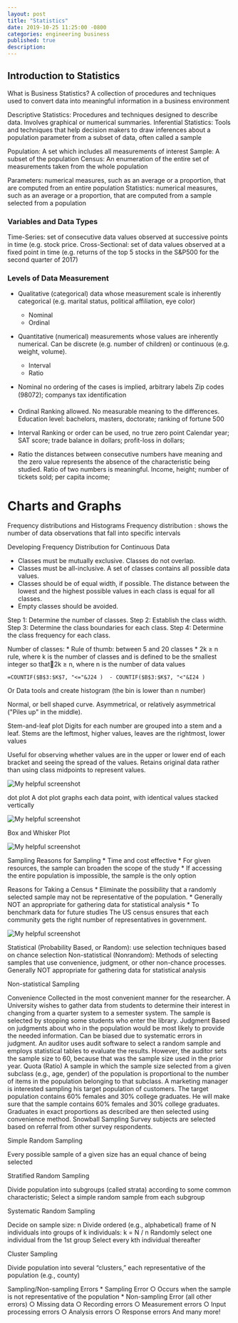 ```yaml
---
layout: post
title: "Statistics"
date: 2019-10-25 11:25:00 -0800
categories: engineering business
published: true
description:
---
```


## Introduction to Statistics
What is Business Statistics?
A collection of procedures and techniques used to convert data into meaningful information in a business environment

Descriptive Statistics: Procedures and techniques designed to describe data. Involves graphical or numerical summaries.
Inferential Statistics: Tools and techniques that help decision makers to draw inferences about a population parameter from a subset of data, often called a sample

Population: A set which includes all measurements of interest 
Sample: A subset of the population
Census: An enumeration of the entire set of measurements taken from the whole population

Parameters: numerical measures, such as an average or a proportion, that are computed from an entire population
Statistics: numerical measures, such as an average or a proportion, that are computed from a sample selected from a population

### Variables and Data Types
Time-Series: set of consecutive data values observed at successive points in time (e.g. stock price.
Cross-Sectional: set of data values observed at a fixed point in time (e.g. returns of the top 5 stocks in the S&P500 for the second quarter of 2017)


### Levels of Data Measurement

* Qualitative (categorical) data whose measurement scale is inherently categorical (e.g. marital status, political affiliation, eye color)
  * Nominal
  * Ordinal
* Quantitative (numerical) measurements whose values are inherently numerical. Can be discrete (e.g. number of children) or continuous (e.g. weight, volume).
  * Interval
  * Ratio


 * Nominal	no ordering of the cases is implied, arbitrary labels	Zip codes (98072); companys tax identification
 * Ordinal	Ranking allowed. No measurable meaning to the differences.	Education level: bachelors, masters, doctorate; ranking of fortune 500
 * Interval	Ranking or order can be used, no true zero point	Calendar year; SAT score; trade balance in dollars; profit-loss in dollars; 
 * Ratio	 the distances between consecutive numbers have meaning and the zero value represents the absence of the characteristic being studied. Ratio of two numbers is meaningful.	Income, height; number of tickets sold; per capita income; 

# Charts and Graphs

Frequency distributions and Histograms
Frequency distribution : shows the number of data observations that fall into specific intervals

Developing Frequency Distribution for Continuous Data

* Classes must be mutually exclusive. Classes do not overlap.
* Classes must be all-inclusive. A set of classes contains all possible data values.
* Classes should be of equal width, if possible. The distance between the lowest and the highest possible values in each class is equal for all classes. 
* Empty classes should be avoided.

Step 1: Determine the number of classes.
Step 2: Establish the class width.
Step 3: Determine the class boundaries for each class.
Step 4: Determine the class frequency for each class. 

Number of classes:
	* Rule of thumb: between 5 and 20 classes
	* 2k ≥ n rule, where k is the number of classes and is defined to be the smallest integer so that2k ≥ n, where n is the number of data values

```
=COUNTIF($B$3:$K$7, "<="&J24 )  - COUNTIF($B$3:$K$7, "<"&I24 )
```

Or Data tools and create histogram (the bin is lower than n number)

Normal, or bell shaped curve. 
Asymmetrical, or relatively asymmetrical ("Piles up" in the middle).

Stem-and-leaf plot
Digits for each number are grouped into a stem and a leaf.
Stems are the leftmost, higher values, leaves are the rightmost, lower values 

Useful for observing whether values are in the upper or lower end of each bracket and seeing the spread of the values. Retains original data rather than using class midpoints to represent values.

![My helpful screenshot](/assets/images/rawdata.jpg.png)

dot plot
A dot plot graphs each data point, with identical values stacked vertically

![My helpful screenshot](/assets/images/dotplot.png)

 Box and Whisker Plot

![My helpful screenshot](/assets/images/boxandwhiskerplot.png)

Sampling
Reasons for Sampling
	* Time and cost effective
	* For given resources, the sample can broaden the scope of the study
	* If accessing the entire population is impossible, the sample is the only option
	
Reasons for Taking a Census
	* Eliminate the possibility that a randomly selected sample may not be representative of the population.
	* Generally NOT an appropriate for gathering data for statistical analysis
	* To benchmark data for future studies
The US census ensures that each community gets the right number of representatives in government.


![My helpful screenshot](/assets/images/samplingtechniques.png)

Statistical (Probability Based, or Random): use selection techniques based on chance selection
Non-statistical (Nonrandom): Methods of selecting samples that use convenience, judgment, or other non-chance processes. Generally NOT appropriate for gathering data for statistical analysis


Non-statistical Sampling

Convenience	Collected in the most convenient manner for the researcher. 	A University wishes to gather data from students to determine their interest in changing from a quarter system to a semester system.  The sample is selected by stopping some students who enter the library. 
Judgment	Based on judgments about who in the population would be most likely to provide the needed information. Can be biased due to systematic errors in judgment. 	An auditor uses audit software to select a random sample and employs statistical tables to evaluate the results. However, the auditor sets the sample size to 60, because that was the sample size used in the prior year. 
Quota (Ratio)	A sample in which the sample size selected from a given subclass (e.g., age, gender) of the population is proportional to the number of items in the population belonging to that subclass.	A marketing manager is interested sampling his target population of customers. The target population contains 60% females and 30% college graduates.  He will make sure that the sample contains 60% females and 30% college graduates. Graduates in exact proportions as described are then selected using convenience method.
Snowball Sampling	Survey subjects are selected based on referral from other survey respondents.	

Simple Random Sampling

Every possible sample of a given size has an equal chance of being selected

Stratified Random Sampling

Divide population into subgroups (called strata) according to some common characteristic; Select a simple random sample from each subgroup

Systematic Random Sampling

Decide on sample size: n
Divide ordered (e.g., alphabetical) frame of N individuals into groups of k individuals:  k = N / n
Randomly select one individual from the 1st group 
Select every kth individual thereafter

Cluster Sampling

Divide population into several “clusters,” each representative of the population (e.g., county)


Sampling/Non-sampling Errors
	* Sampling Error
		○ Occurs when the sample is not representative of the population
	* Non-sampling Error (all other errors)
		○ Missing data
		○ Recording errors
		○ Measurement errors
		○ Input processing errors
		○ Analysis errors
		○ Response errors
And many more!
